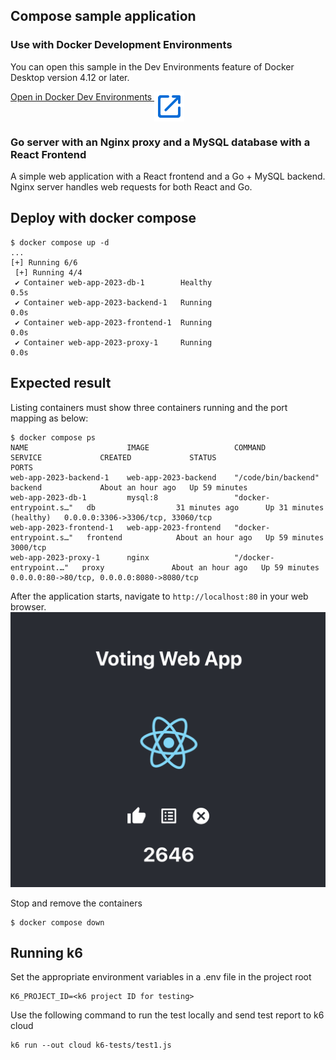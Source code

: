 ## Compose sample application

### Use with Docker Development Environments

You can open this sample in the Dev Environments feature of Docker Desktop version 4.12 or later.

[Open in Docker Dev Environments <img src="./media/open_in_new.svg" alt="Open in Docker Dev Environments" align="top"/>](https://open.docker.com/dashboard/dev-envs?url=https://github.com/mshahzeb/web-app-2023)

### Go server with an Nginx proxy and a MySQL database with a React Frontend

A simple web application with a React frontend and a Go + MySQL backend.
Nginx server handles web requests for both React and Go.

## Deploy with docker compose

```shell
$ docker compose up -d
...
[+] Running 6/6
 [+] Running 4/4
 ✔ Container web-app-2023-db-1        Healthy                                                0.5s 
 ✔ Container web-app-2023-backend-1   Running                                                0.0s 
 ✔ Container web-app-2023-frontend-1  Running                                                0.0s 
 ✔ Container web-app-2023-proxy-1     Running                                                0.0s 
```

## Expected result

Listing containers must show three containers running and the port mapping as below:
```shell
$ docker compose ps
NAME                      IMAGE                   COMMAND                  SERVICE             CREATED             STATUS                    PORTS
web-app-2023-backend-1    web-app-2023-backend    "/code/bin/backend"      backend             About an hour ago   Up 59 minutes             
web-app-2023-db-1         mysql:8                 "docker-entrypoint.s…"   db                  31 minutes ago      Up 31 minutes (healthy)   0.0.0.0:3306->3306/tcp, 33060/tcp
web-app-2023-frontend-1   web-app-2023-frontend   "docker-entrypoint.s…"   frontend            About an hour ago   Up 59 minutes             3000/tcp
web-app-2023-proxy-1      nginx                   "/docker-entrypoint.…"   proxy               About an hour ago   Up 59 minutes             0.0.0.0:80->80/tcp, 0.0.0.0:8080->8080/tcp
```

After the application starts, navigate to `http://localhost:80` in your web browser.
![web-app](./media/webApp2023.png "Voting Web App")

Stop and remove the containers
```shell
$ docker compose down
```

## Running k6

Set the appropriate environment variables in a .env file in the project root
```
K6_PROJECT_ID=<k6 project ID for testing>
```

Use the following command to run the test locally and send test report to k6 cloud
```
k6 run --out cloud k6-tests/test1.js
```